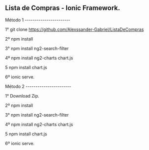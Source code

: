 Lista de Compras - Ionic Framework.
------------------------------------

Método 1 -----------------------


  1° git clone https://github.com/Alexssander-Gabriel/ListaDeCompras
  
  2º npm install 
  
  3° npm install ng2-search-filter
  
  4º npm install ng2-charts chart.js

  5 npm install chart.js
  
  6º ionic serve.
  
Método 2 -----------------------

  1° Download Zip.
  
  2º npm install 
  
  3° npm install ng2-search-filter

  4º npm install ng2-charts chart.js
  
  5 npm install chart.js
  
  6º ionic serve.
  
  
  
  
  
